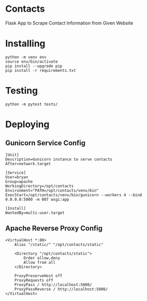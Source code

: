 # Contacts
Flask App to Scrape Contact Information from Given Website


# Installing
```
python -m venv env
source env/bin/activate
pip install --upgrade pip
pip install -r requirements.txt
```

# Testing
```
python -m pytest tests/
```

# Deploying

## Gunicorn Service Config
```
[Unit]
Description=Gunicorn instance to serve contacts
After=network.target

[Service]
User=bryan
Group=apache
WorkingDirectory=/opt/contacts
Environment="PATH=/opt/contacts/venv/bin"
ExecStart=/opt/contacts/venv/bin/gunicorn --workers 4 --bind 0.0.0.0:5000 -m 007 wsgi:app

[Install]
WantedBy=multi-user.target
```

## Apache Reverse Proxy Config
```
<VirtualHost *:80>
    Alias "/static/" "/opt/contacts/static"

    <Directory "/opt/contacts/static">
        Order allow,deny
        Allow from all
    </Directory>

    ProxyPreserveHost off
    ProxyRequests off
    ProxyPass / http://localhost:5000/
    ProxyPassReverse / http://localhost:5000/
</VirtualHost>
```